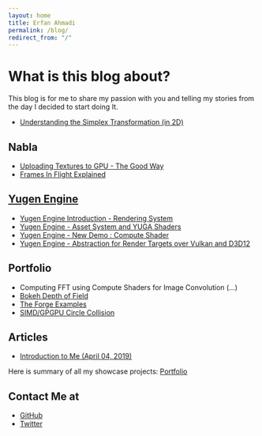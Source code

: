 ```yaml
---
layout: home
title: Erfan Ahmadi
permalink: /blog/
redirect_from: "/"
---
```


# What is this blog about?
This blog is for me to share my passion with you and telling my stories from the day I decided to start doing It.

- [Understanding the Simplex Transformation (in 2D)](/blog/simplex)


## Nabla
- [Uploading Textures to GPU - The Good Way](/blog/Nabla/imageupload)
- [Frames In Flight Explained](/blog/Nabla/fif)

## [Yugen Engine](/blog/Yugen/)
- [Yugen Engine Introduction - Rendering System](/blog/Yugen/Introduction)
- [Yugen Engine - Asset System and YUGA Shaders](/blog/Yugen/YUGA)
- [Yugen Engine - New Demo : Compute Shader](/blog/Yugen/ComputeTechDemo)
- [Yugen Engine - Abstraction for Render Targets over Vulkan and D3D12](/blog/Yugen/RenderTargets)

## Portfolio
 + Computing FFT using Compute Shaders for Image Convolution (...)
 + [Bokeh Depth of Field](/blog/Bokeh)
 + [The Forge Examples](/blog/TheForgeExamples)
 + [SIMD/GPGPU Circle Collision](https://github.com/Erfan-Ahmadi/CircleCollision)

## Articles
- [Introduction to Me (April 04, 2019)](/blog/IntroductionApril2019)

Here is summary of all my showcase projects: [Portfolio](/blog/Portfolio)

## Contact Me at
- [GitHub](https://github.com/Erfan-Ahmadi)
- [Twitter](https://twitter.com/ahmadierfan999)
